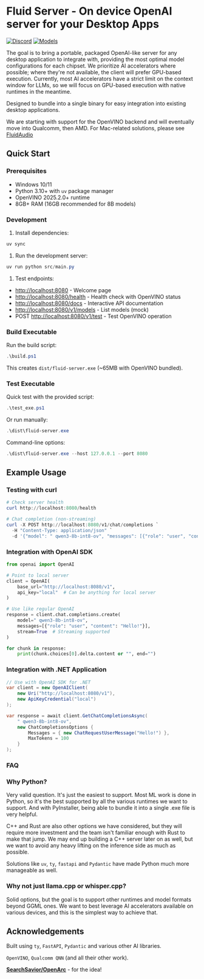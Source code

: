 # Fluid Server - On device OpenAI server for your Desktop Apps

[![Discord](https://img.shields.io/badge/Discord-Join%20Chat-7289da.svg)](https://discord.gg/WNsvaCtmDe)
[![Models](https://img.shields.io/badge/%F0%9F%A4%97%20Hugging%20Face-Model-blue)](https://huggingface.co/collections/FluidInference)

The goal is to bring a portable, packaged OpenAI-like server for any desktop application to integrate with, providing the most optimal model configurations for each chipset. We prioritize AI accelerators where possible; where they're not available, the client will prefer GPU-based execution. Currently, most AI accelerators have a strict limit on the context window for LLMs, so we will focus on GPU-based execution with native runtimes in the meantime.

Designed to bundle into a single binary for easy integration into existing desktop applications.

We are starting with support for the OpenVINO backend and will eventually move into Qualcomm, then AMD. For Mac-related solutions, please see [FluidAudio](https://github.com/FluidInference/FluidAudio)

## Quick Start

### Prerequisites

- Windows 10/11
- Python 3.10+ with `uv` package manager
- OpenVINO 2025.2.0+ runtime
- 8GB+ RAM (16GB recommended for 8B models)

### Development

1. Install dependencies:

```powershell
uv sync
```

1. Run the development server:

```powershell
uv run python src/main.py
```

1. Test endpoints:

- <http://localhost:8080> - Welcome page
- <http://localhost:8080/health> - Health check with OpenVINO status
- <http://localhost:8080/docs> - Interactive API documentation
- <http://localhost:8080/v1/models> - List models (mock)
- POST <http://localhost:8080/v1/test> - Test OpenVINO operation

### Build Executable

Run the build script:

```powershell
.\build.ps1
```

This creates `dist/fluid-server.exe` (~65MB with OpenVINO bundled).

### Test Executable

Quick test with the provided script:

```powershell
.\test_exe.ps1
```

Or run manually:

```powershell
.\dist\fluid-server.exe
```

Command-line options:

```powershell
.\dist\fluid-server.exe --host 127.0.0.1 --port 8080
```

## Example Usage

### Testing with curl

```powershell
# Check server health
curl http://localhost:8080/health

# Chat completion (non-streaming)
curl -X POST http://localhost:8080/v1/chat/completions `
  -H "Content-Type: application/json" `
  -d '{"model": " qwen3-8b-int8-ov", "messages": [{"role": "user", "content": "Hello!"}], "max_tokens": 100}'
```

### Integration with OpenAI SDK

```python
from openai import OpenAI

# Point to local server
client = OpenAI(
    base_url="http://localhost:8080/v1",
    api_key="local"  # Can be anything for local server
)

# Use like regular OpenAI
response = client.chat.completions.create(
    model=" qwen3-8b-int8-ov",
    messages=[{"role": "user", "content": "Hello!"}],
    stream=True  # Streaming supported
)

for chunk in response:
    print(chunk.choices[0].delta.content or "", end="")
```

### Integration with .NET Application

```csharp
// Use with OpenAI SDK for .NET
var client = new OpenAIClient(
    new Uri("http://localhost:8080/v1"),
    new ApiKeyCredential("local")
);

var response = await client.GetChatCompletionsAsync(
    " qwen3-8b-int8-ov",
    new ChatCompletionsOptions {
        Messages = { new ChatRequestUserMessage("Hello!") },
        MaxTokens = 100
    }
);
```

### FAQ

### Why Python?

Very valid question. It's just the easiest to support. Most ML work is done in Python, so it's the best supported by all the various runtimes we want to support. And with PyInstaller, being able to bundle it into a single .exe file is very helpful.

C++ and Rust are also other options we have considered, but they will require more investment and the team isn't familiar enough with Rust to make that jump. We may end up building a C++ server later on as well, but we want to avoid any heavy lifting on the inference side as much as possible.

Solutions like `uv`, `ty`, `fastapi` and `Pydantic` have made Python much more manageable as well.

### Why not just llama.cpp or whisper.cpp?

Solid options, but the goal is to support other runtimes and model formats beyond GGML ones. We want to best leverage AI accelerators available on various devices, and this is the simplest way to achieve that.

## Acknowledgements

Built using `ty`, `FastAPI`, `Pydantic` and various other AI libraries.

`OpenVINO`, `Qualcomm QNN` (and all their other work).

[**SearchSavior/OpenArc**](https://github.com/SearchSavior/OpenArc) - for the idea!
